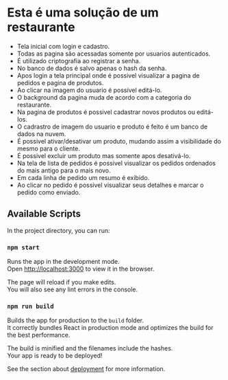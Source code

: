 # Esta é uma solução de um restaurante
- Tela inicial com login e cadastro.
- Todas as pagina são acessadas somente por usuarios autenticados.
- É utilizado criptografia ao registrar a senha.
- No banco de dados é salvo apenas o hash da senha.
- Apos login a tela principal onde é possivel visualizar a pagina de pedidos e pagina de produtos.
- Ao clicar na imagem do usuario é possível editá-lo.
- O background da pagina muda de acordo com a categoria do restaurante.
- Na pagina de produtos é possivel cadastrar novos produtos ou editá-los.
- O cadrastro de imagem do usuario e produto é feito é um banco de dados na nuvem.
- É possivel ativar/desativar um produto, mudando assim a visibilidade do mesmo para o cliente.
- É possivel excluir um produto mas somente apos desativá-lo.
- Na tela de lista de pedidos é possivel visualizar os pedidos ordenados do mais antigo para o mais novo.
- Em cada linha de pedido um resumo é exibido.
- Ao clicar no pedido é possivel visualizar seus detalhes e marcar o pedido como enviado.

## Available Scripts

In the project directory, you can run:

### `npm start`

Runs the app in the development mode.\
Open [http://localhost:3000](http://localhost:3000) to view it in the browser.

The page will reload if you make edits.\
You will also see any lint errors in the console.



### `npm run build`

Builds the app for production to the `build` folder.\
It correctly bundles React in production mode and optimizes the build for the best performance.

The build is minified and the filenames include the hashes.\
Your app is ready to be deployed!

See the section about [deployment](https://facebook.github.io/create-react-app/docs/deployment) for more information.
